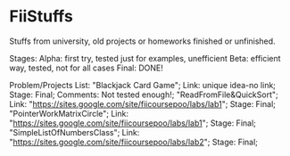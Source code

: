 # FiiStuffs
Stuffs from university, old projects or homeworks finished or unfinished.

Stages: Alpha: first try, tested just for examples, unefficient Beta: efficient way, tested, not for all cases Final: DONE!

Problem/Projects List: 
"Blackjack Card Game"; Link: unique idea-no link; Stage: Final; Comments: Not tested enough!;
"ReadFromFile&QuickSort"; Link: "https://sites.google.com/site/fiicoursepoo/labs/lab1"; Stage: Final; 
"PointerWorkMatrixCircle"; Link: "https://sites.google.com/site/fiicoursepoo/labs/lab1"; Stage: Final;
"SimpleListOfNumbersClass"; Link: "https://sites.google.com/site/fiicoursepoo/labs/lab2"; Stage: Final;
